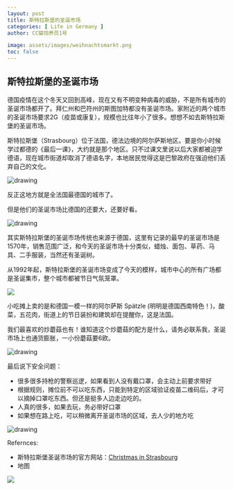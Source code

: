 ```yaml
---
layout: post
title: 斯特拉斯堡的圣诞市场
categories: [ Life in Germany ]
author: CC猫饲养员1号

image: assets/images/weihnachtsmarkt.png
toc: false
---
```


## 斯特拉斯堡的圣诞市场

德国疫情在这个冬天又回到高峰，现在又有不明变种病毒的威胁，不是所有城市的圣诞市场都开了。拜仁州和巴符州的斯图加特都没有圣诞市场。家附近的两个城市的圣诞市场要求2G（疫苗或康复），规模也比往年小了很多。想想不如去斯特拉斯堡的圣诞市场。

斯特拉斯堡（Strasbourg）位于法国，德法边境的阿尔萨斯地区。要是你小时候学过都德的《最后一课》，大约就是那个地区。只不过课文里说以后大家都被迫学德语，现在城市街道却取消了德语名字，本地居民觉得这是巴黎政府在强迫他们丢弃自己的文化。

<img src="{{site.baseurl}}/assets/images/weihnachtsmarkt-4.jpeg" alt="drawing"/>

反正这地方就是全法国最德国的城市了。

但是他们的圣诞市场比德国的还要大，还要好看。

<img src="{{site.baseurl}}/assets/images/weihnachtsmarkt-3.jpeg" alt="drawing"/>

其实斯特拉斯堡的圣诞市场传统也来源于德国，这里有记录的最早的圣诞市场是1570年，销售范围广泛，和今天的圣诞市场十分类似，蜡烛、面包、草药、马具、二手服装，当然还有圣诞树。

从1992年起，斯特拉斯堡的圣诞市场变成了今天的模样，城市中心的所有广场都是圣诞集市，整个城市都被节日气氛笼罩。

<img src="{{site.baseurl}}/assets/images/weihnachtsmarkt-2.jpeg"/>

小吃摊上卖的是和德国一模一样的阿尔萨斯 Spätzle (明明是德国西南特色！)，酸菜，五花肉，街道上的节日装扮和建筑却在提醒你，这是法国。

我们最喜欢的炒蘑菇也有！谁知道这个炒蘑菇的配方是什么，请务必联系我，圣诞市场上也通货膨胀，一小份蘑菇要6欧。

<img src="{{site.baseurl}}/assets/images/weihnachtsmarkt-5.jpeg" alt="drawing"/>

最后说下安全问题：
- 很多很多持枪的警察巡逻，如果看到人没有戴口罩，会主动上前要求带好
- 根据规则，摊位前不可以吃东西，只能到特定的区域验证疫苗二维码后，才可以摘掉口罩吃东西。但还是挺多人边走边吃的。
- 人真的很多，如果去玩，务必带好口罩
- 如果想在路上吃，可以稍微离开圣诞市场的区域，去人少的地方吃

<img src="{{site.baseurl}}/assets/images/weihnachtsmarkt-1.jpeg" alt="drawing"/>

Refernces:
- 斯特拉斯堡圣诞市场的官方网站：[Christmas in Strasbourg](https://noel.strasbourg.eu/en/accueil)
- 地图
<img src="{{site.baseurl}}/assets/images/weihnachtsmarkt-map.jpg"/>
